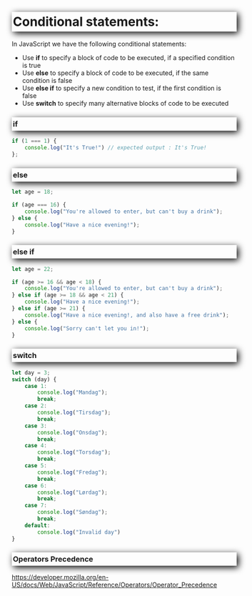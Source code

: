 <style>

h1, h3 {
    /* offset-x | offset-y | blur-radius | color */
    box-shadow: 4px 4px 15px black;
    /* top | right | bottom | left */
    padding: 5px 0px 5px 2.5px;
    font-weight: bold;
}

h2 {
    color: teal;
    font-weight: bold;
}

h4 {
    font-weight: normal;
}

</style>
# Conditional statements:
In JavaScript we have the following conditional statements:

- Use **if** to specify a block of code to be executed, if a specified condition is true
- Use **else** to specify a block of code to be executed, if the same condition is false
- Use **else if** to specify a new condition to test, if the first condition is false
- Use **switch** to specify many alternative blocks of code to be executed

### if
```javascript
if (1 === 1) {
    console.log("It's True!") // expected output : It's True!
};
```
### else
```javascript
let age = 18;

if (age === 16) {
    console.log("You're allowed to enter, but can't buy a drink");
} else {
    console.log("Have a nice evening!");    
}
```
### else if
```javascript
let age = 22;

if (age >= 16 && age < 18) {
    console.log("You're allowed to enter, but can't buy a drink");
} else if (age >= 18 && age < 21) {
    console.log("Have a nice evening!");
} else if (age >= 21) {
    console.log("Have a nice evening!, and also have a free drink");
} else {
    console.log("Sorry can't let you in!");
}
```
### switch
```javascript
let day = 3;
switch (day) {
    case 1:
        console.log("Mandag");
        break;
    case 2:
        console.log("Tirsdag");
        break;
    case 3:
        console.log("Onsdag");
        break;
    case 4:
        console.log("Torsdag");
        break;
    case 5:
        console.log("Fredag");
        break;
    case 6:
        console.log("Lørdag");
        break;
    case 7:
        console.log("Søndag");
        break;
    default:
        console.log("Invalid day")
}
```
### Operators Precedence
https://developer.mozilla.org/en-US/docs/Web/JavaScript/Reference/Operators/Operator_Precedence